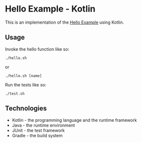 # Hello Example - Kotlin

This is an implementation of the [Hello Example](../README.md) using Kotlin.

## Usage

Invoke the hello function like so:

```
./hello.sh
```

or

```
./hello.sh [name]
```

Run the tests like so:

```
./test.sh
```

## Technologies

* Kotlin - the programming language and the runtime framework
* Java - the runtime environment
* JUnit - the test framework
* Gradle - the build system
